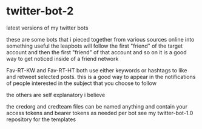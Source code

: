 # twitter-bot-2
latest versions of my twitter bots

these are some bots that i pieced together from various sources online into something useful
the leapbots will follow the first "friend" of the target account and then the first "friend" of that account and so on
it is a good way to get noticed inside of a friend network

Fav-RT-KW and Fav-RT-HT both use either keywords or hashtags to like and retweet selected posts. this is a good way to appear
in the notifications of people interested in the subject that you choose to follow


the others are self explanatory i believe

the credorg and credteam files can be named anything and contain your access tokens and bearer tokens as needed per bot
see my twitter-bot-1.0 repository for the templates
